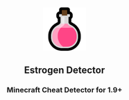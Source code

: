 <br/>
<div align="center">

<img src="https://raw.githubusercontent.com/estrogen-detector/.github/main/icon.png" width="100" height="100"></img>
## Estrogen Detector
### Minecraft Cheat Detector for 1.9+
</div>
<br/>
